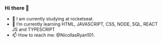 ### Hi there 👋



- 🔭 I am currently studying at rocketseat.
- 🌱 I’m currently learning HTML, JAVASCRIPT, CSS, NODE, SQL, REACT JS and TYPESCRIPT
- 📫 How to reach me: @NicollasRyan101.
